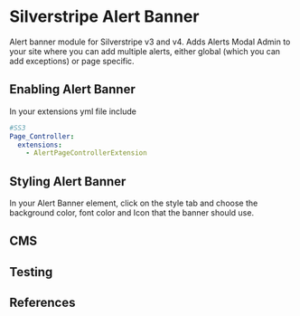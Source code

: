 # Silverstripe Alert Banner

Alert banner module for Silverstripe v3 and v4.
Adds Alerts Modal Admin to your site where you can add multiple alerts, either global (which you can add exceptions) or page specific.

## Enabling Alert Banner

In your extensions yml file include

```yml
#SS3
Page_Controller:
  extensions:
    - AlertPageControllerExtension

```

## Styling Alert Banner

In your Alert Banner element, click on the style tab and choose the background color, font color and Icon that the banner should use.

## CMS

## Testing

## References

